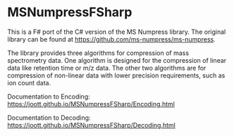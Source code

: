 # MSNumpressFSharp

This is a F# port of the C# version of the MS Numpress library. The original library can be found at https://github.com/ms-numpress/ms-numpress.

The library provides three algorithms for compression of mass spectrometry data. One algorithm is designed for the compression of linear data like retention time or m/z data. The other two algorithms are for compression of non-linear data with lower precision requirements, such as ion count data.

Documentation to Encoding: https://joott.github.io/MSNumpressFSharp/Encoding.html

Documentation to Decoding: https://joott.github.io/MSNumpressFSharp/Decoding.html
